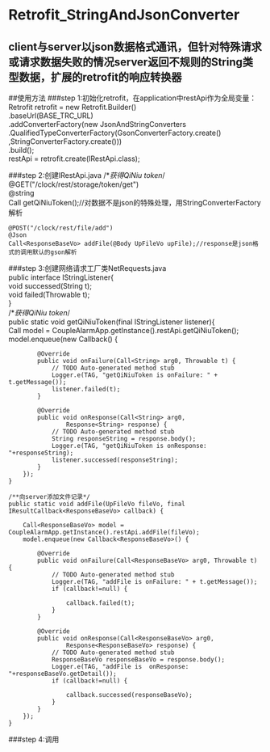 # Retrofit_StringAndJsonConverter
## client与server以json数据格式通讯，但针对特殊请求或请求数据失败的情况server返回不规则的String类型数据，扩展的retrofit的响应转换器

##使用方法
###step 1:初始化retrofit，在application中restApi作为全局变量：
  Retrofit retrofit = new Retrofit.Builder()  
  		.baseUrl(BASE_TRC_URL)  
  		.addConverterFactory(new JsonAndStringConverters  
  				.QualifiedTypeConverterFactory(GsonConverterFactory.create()  
  						,StringConverterFactory.create()))  
  						.build();  
  restApi = retrofit.create(IRestApi.class);  

###step 2:创建IRestApi.java 
	/**获得QiNiu token*/  
	@GET("/clock/rest/storage/token/get")  
	@string  
	Call<String> getQiNiuToken();//对数据不是json的特殊处理，用StringConverterFactory解析  
	
	@POST("/clock/rest/file/add")  
	@Json  
	Call<ResponseBaseVo> addFile(@Body UpFileVo upFile);//response是json格式的调用默认的gson解析  

###step 3:创建网络请求工厂类NetRequests.java  
public interface IStringListener{  
		void successed(String t);  
		void failed(Throwable t);  
	}  
	/**获得QiNiu token*/  
	public static void getQiNiuToken(final IStringListener listener){  
		Call<String> model = CoupleAlarmApp.getInstance().restApi.getQiNiuToken();  
		model.enqueue(new Callback<String>() {  

			@Override
			public void onFailure(Call<String> arg0, Throwable t) {
				// TODO Auto-generated method stub
				Logger.e(TAG, "getQiNiuToken is onFailure: " + t.getMessage());
				listener.failed(t);
			}

			@Override
			public void onResponse(Call<String> arg0,
					Response<String> response) {
				// TODO Auto-generated method stub
				String responseString = response.body();
				Logger.e(TAG, "getQiNiuToken is onResponse: "+responseString);
				listener.successed(responseString);
			}
		});
	}

	/**向server添加文件记录*/  
	public static void addFile(UpFileVo fileVo, final IResultCallback<ResponseBaseVo> callback) {

		Call<ResponseBaseVo> model = CoupleAlarmApp.getInstance().restApi.addFile(fileVo);
		model.enqueue(new Callback<ResponseBaseVo>() {

			@Override
			public void onFailure(Call<ResponseBaseVo> arg0, Throwable t) {
				// TODO Auto-generated method stub
				Logger.e(TAG, "addFile is onFailure: " + t.getMessage());
				if (callback!=null) {

					callback.failed(t);
				}
			}

			@Override
			public void onResponse(Call<ResponseBaseVo> arg0,
					Response<ResponseBaseVo> response) {
				// TODO Auto-generated method stub
				ResponseBaseVo responseBaseVo = response.body();
				Logger.e(TAG, "addFile is  onResponse: "+responseBaseVo.getDetail());
				if (callback!=null) {

					callback.successed(responseBaseVo);
				}
			}
		});
	}
###step 4:调用
